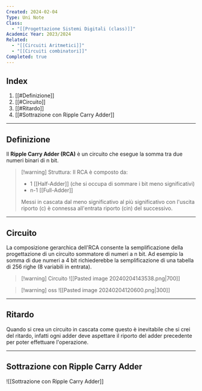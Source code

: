 ```yaml
---
Created: 2024-02-04
Type: Uni Note
Class:
  - "[[Progettazione Sistemi Digitali (class)]]"
Academic Year: 2023/2024
Related:
  - "[[Circuiti Aritmetici]]"
  - "[[Circuiti combinatori]]"
Completed: true
---
```

## Index
1. [[#Definizione]]
2. [[#Circuito]]
3. [[#Ritardo]]
4. [[#Sottrazione con Ripple Carry Adder]]

---
## Definizione
Il **Ripple Carry Adder (RCA)** è un circuito che esegue la somma tra due numeri binari di n bit.

>[!warning] Struttura:
>Il RCA è composto da:
>- 1 [[Half-Adder]] (che si occupa di sommare i bit meno significativi)
>- n-1 [[Full-Adder]]
>
>Messi in cascata dal meno significativo al più significativo con l'uscita riporto (c) è connessa all'entrata riporto (cin) del successivo.

---
## Circuito
La composizione gerarchica dell'RCA consente la semplificazione della progettazione di un circuito sommatore di numeri a n bit. Ad esempio la somma di due numeri a 4 bit richiederebbe la semplificazione di una tabella di 256 righe (8 variabili in entrata).

>[!warning] Circuito
![[Pasted image 20240204143538.png|700]]

>[!warning] oss
>![[Pasted image 20240204120600.png|300]]

---
## Ritardo 
Quando si crea un circuito in cascata come questo è inevitabile che si crei del ritardo, infatti ogni adder deve aspettare il riporto del adder precedente per poter effettuare l'operazione.

---
## Sottrazione con Ripple Carry Adder
![[Sottrazione con Ripple Carry Adder]]